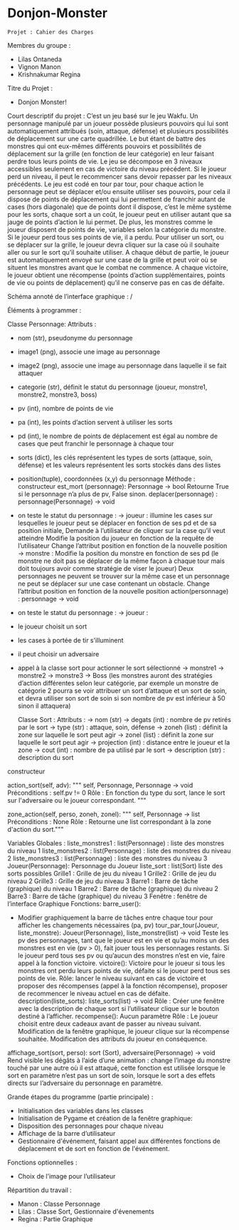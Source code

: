 # Donjon-Monster
    Projet : Cahier des Charges 
    
Membres du groupe : 
- Lilas Ontaneda 
- Vignon Manon 
- Krishnakumar Regina 

Titre du Projet : 
- Donjon Monster! 

Court descriptif du projet : 
C’est un jeu basé sur le jeu Wakfu. 
Un personnage manipulé par un joueur possède plusieurs pouvoirs qui lui sont automatiquement attribués (soin, attaque, défense) et plusieurs possibilités de déplacement sur une carte quadrillée. 
Le but étant de battre des monstres qui ont eux-mêmes différents pouvoirs et possibilités de déplacement sur la grille (en fonction de leur catégorie) en leur faisant perdre tous leurs points de vie. Le jeu se décompose en 3 niveaux accessibles seulement en cas de victoire du niveau précédent. Si le joueur perd un niveau, il peut le recommencer sans devoir repasser par les niveaux précédents. 
Le jeu est codé en tour par tour, pour chaque action le personnage peut se déplacer et/ou ensuite utiliser ses pouvoirs, pour cela il dispose de points de déplacement qui lui permettent de franchir autant de cases (hors diagonale) que de points dont il dispose, c’est le même système pour les sorts, chaque sort a un coût, le joueur peut en utiliser autant que sa jauge de points d’action le lui permet. De plus, les monstres comme le joueur disposent de points de vie, variables selon la catégorie du monstre. Si le joueur perd tous ses points de vie, il a perdu. Pour utiliser un sort, ou se déplacer sur la grille, le joueur devra cliquer sur la case où il souhaite aller ou sur le sort qu’il souhaite utiliser. A chaque début de partie, le joueur est automatiquement envoyé sur une case de la grille et peut voir où se situent les monstres avant que le combat ne commence. A chaque victoire, le joueur obtient une récompense (points d’action supplémentaires, points de vie ou points de déplacement) qu’il ne conserve pas en cas de défaite. 

Schéma annoté de l’interface graphique : /

Éléments à programmer : 

Classe Personnage: 
Attributs : 
- nom (str), pseudonyme du personnage 
- image1 (png), associe une image au personnage 
- image2 (png), associe une image au personnage dans laquelle il se fait attaquer 
- categorie (str), définit le statut du personnage (joueur, monstre1, monstre2, monstre3, boss) 
- pv (int), nombre de points de vie 
- pa (int), les points d’action servent à utiliser les sorts
- pd (int), le nombre de points de déplacement est égal au nombre de cases que peut franchir le personnage à chaque tour 
- sorts (dict), les clés représentent les types de sorts (attaque, soin, défense) et les valeurs représentent les sorts stockés dans des listes 
- position(tuple), coordonnées (x,y) du personnage 
Méthode : 
constructeur 
est_mort (personnage): 
Personnage -> bool 
Retourne True si le personnage n’a plus de pv, False sinon. 
deplacer(personnage) : 
personnage(Personnage) -> void 
- on teste le statut du personnage : 
→ joueur : 
illumine les cases sur lesquelles le joueur peut se déplacer en fonction de ses pd et de sa position initiale, 
Demande à l’utilisateur de cliquer sur la case qu’il veut atteindre 
Modifie la position du joueur en fonction de la requête de l’utilisateur 
Change l’attribut position en fonction de la nouvelle position 
→ monstre : 
Modifie la position du monstre en fonction de ses pd (le monstre ne doit pas se déplacer de la même façon à chaque tour mais doit toujours avoir comme stratégie de viser le joueur) 
Deux personnages ne peuvent se trouver sur la même case et un personnage ne peut se déplacer sur une case contenant un obstacle. 
Change l’attribut position en fonction de la nouvelle position 
action(personnage) : 
personnage → void 
- on teste le statut du personnage : 
→ joueur :
- le joueur choisit un sort 
- les cases à portée de tir s’illuminent 
- il peut choisir un adversaire 
- appel à la classe sort pour actionner le sort sélectionné 
→ monstre1 
→ monstre2 
-> monstre3 
-> Boss 
(les monstres auront des stratégies d’action différentes selon leur catégorie, par exemple un monstre de catégorie 2 pourra se voir attribuer un sort d’attaque et un sort de soin, et devra utiliser son sort de soin si son nombre de pv est inférieur à 50 sinon il attaquera) 

    Classe Sort : 
Attributs : 
→ nom (str) 
→ degats (int) : nombre de pv retirés par le sort 
→ type (str) : attaque, soin, défense 
→ zoneh (list) : définit la zone sur laquelle le sort peut agir 
→ zonel (list) : définit la zone sur laquelle le sort peut agir 
→ projection (int) : distance entre le joueur et la zone 
-> cout (int) : nombre de pa utilisé par le sort
-> description (str) : description du sort 

constructeur

action_sort(self, adv):
""" self, Personnage, Personnage -> void
             Préconditions : self.pv != 0
             Rôle : En fonction du type du sort, lance le sort sur l'adversaire ou le joueur correspondant. """

zone_action(self, perso, zoneh, zonel):
""" self, Personnage -> list
            Préconditions : None
            Rôle : Retourne une list correspondant à la zone d'action du sort."""
  


Variables Globales : 
liste_monstres1 : list(Personnage) : liste des monstres du niveau 1 
liste_monstres2 : list(Personnage) : liste des monstres du niveau 2 
liste_monstres3 : list(Personnage) : liste des monstres du niveau 3 
Joueur(Personnage): Personnage du Joueur 
liste_sort : list(Sort) liste des sorts possibles 
Grille1 : Grille de jeu du niveau 1 
Grille2 : Grille de jeu du niveau 2 
Grille3 : Grille de jeu du niveau 3 
Barre1 : Barre de tâche (graphique) du niveau 1 
Barre2 : Barre de tâche (graphique) du niveau 2 
Barre3 : Barre de tâche (graphique) du niveau 3 
Fenêtre : fenêtre de l’interface Graphique 
Fonctions: 
barre_user(): 
- Modifier graphiquement la barre de tâches entre chaque tour pour afficher les changements nécessaires (pa, pv) 
tour_par_tour(Joueur, liste_monstre): 
Joueur(Personnage), liste_monstre(list) -> void 
Teste les pv des personnages, tant que le joueur est en vie et qu’au moins un des monstres est en vie (pv > 0), fait jouer tous les personnages restants.
Si le joueur perd tous ses pv ou qu’aucun des monstres n’est en vie, faire appel à la fonction victoire. 
victoire(): 
Victoire pour le joueur si tous les monstres ont perdu leurs points de vie, défaite si le joueur perd tous ses points de vie. 
Rôle: lancer le niveau suivant en cas de victoire et proposer des récompenses (appel à la fonction récompense), proposer de recommencer le niveau actuel en cas de défaite. 
description(liste_sorts): 
liste_sorts(list) -> void 
Rôle : Créer une fenêtre avec la description de chaque sort si l’utilisateur clique sur le bouton destiné à l’afficher. 
recompense(): 
Aucun paramètre 
Rôle : Le joueur choisit entre deux cadeaux avant de passer au niveau suivant. Modification de la fenêtre graphique, le joueur clique sur la récompense souhaitée. Modification des attributs du joueur en conséquence. 

affichage_sort(sort, perso):
sort (Sort), adversaire(Personnage) -> void 
Rend visible les dégâts à l’aide d’une animation : change l’image du monstre touché par une autre où il est attaqué, cette fonction est utilisée lorsque le sort en paramètre n’est pas un
sort de soin, lorsque le sort a des effets directs sur l’adversaire du personnage en paramètre. 


Grande étapes du programme (partie principale) : 
- Initialisation des variables dans les classes 
- Initialisation de Pygame et création de la fenêtre graphique: 
- Disposition des personnages pour chaque niveau 
- Affichage de la barre d’utilisateur 
- Gestionnaire d'événement, faisant appel aux différentes fonctions de déplacement et de sort en fonction de l'événement. 

Fonctions optionnelles : 
- Choix de l’image pour l’utilisateur 

Répartition du travail : 
- Manon : Classe Personnage 
- Lilas : Classe Sort, Gestionnaire d'évenements
- Regina : Partie Graphique

